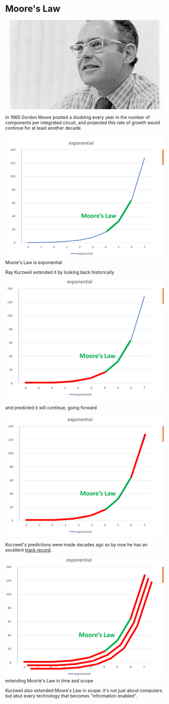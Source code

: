 # Moore's Law

![Gordon Earle Moore (born January 3, 1929) is an American businessman, engineer, and the co-founder and chairman emeritus of Intel Corporation.](<../.gitbook/assets/gordon moore.png>)

In 1965 Gordon Moore posited a doubling every year in the number of components per integrated circuit, and projected this rate of growth would continue for at least another decade.

<img src="../.gitbook/assets/image (2) (1).png" alt="" data-size="original"> Moore's Law is exponential

Ray Kurzweil extended it by looking back historically

![](<../.gitbook/assets/image (4) (1) (1).png>)

and predicted it will continue, going forward

![](<../.gitbook/assets/image (1) (1).png>)

Kurzweil's predictions were made decades ago so by now he has an excellent [track record](https://www.kurzweilai.net/how-my-predictions-are-faring-an-update-by-ray-kurzweil).

![](<../.gitbook/assets/image (5) (1).png>) extending Moorle's Law in time and scope

Kurzweil also extended Moore's Law in scope: it's not just about computers but abut every technology that becomes "information enabled".
